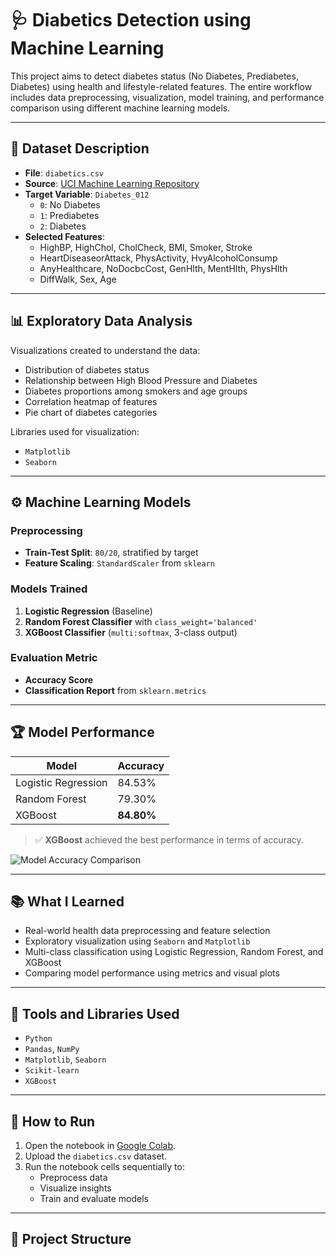 # 🩺 Diabetics Detection using Machine Learning

This project aims to detect diabetes status (No Diabetes, Prediabetes, Diabetes) using health and lifestyle-related features. The entire workflow includes data preprocessing, visualization, model training, and performance comparison using different machine learning models.

---

## 📁 Dataset Description

- **File**: `diabetics.csv`
- **Source**: [UCI Machine Learning Repository](https://archive.ics.uci.edu/)
- **Target Variable**: `Diabetes_012`
  - `0`: No Diabetes  
  - `1`: Prediabetes  
  - `2`: Diabetes
- **Selected Features**:
  - HighBP, HighChol, CholCheck, BMI, Smoker, Stroke
  - HeartDiseaseorAttack, PhysActivity, HvyAlcoholConsump
  - AnyHealthcare, NoDocbcCost, GenHlth, MentHlth, PhysHlth
  - DiffWalk, Sex, Age

---

## 📊 Exploratory Data Analysis

Visualizations created to understand the data:
- Distribution of diabetes status
- Relationship between High Blood Pressure and Diabetes
- Diabetes proportions among smokers and age groups
- Correlation heatmap of features
- Pie chart of diabetes categories

Libraries used for visualization:
- `Matplotlib`
- `Seaborn`

---

## ⚙️ Machine Learning Models

### Preprocessing
- **Train-Test Split**: `80/20`, stratified by target
- **Feature Scaling**: `StandardScaler` from `sklearn`

### Models Trained
1. **Logistic Regression** (Baseline)
2. **Random Forest Classifier** with `class_weight='balanced'`
3. **XGBoost Classifier** (`multi:softmax`, 3-class output)

### Evaluation Metric
- **Accuracy Score**
- **Classification Report** from `sklearn.metrics`

---

## 🏆 Model Performance

| Model                | Accuracy     |
|---------------------|--------------|
| Logistic Regression | 84.53%       |
| Random Forest       | 79.30%       |
| XGBoost             | **84.80%**   |

> ✅ **XGBoost** achieved the best performance in terms of accuracy.

![Model Accuracy Comparison](<img width="855" height="557" alt="image" src="https://github.com/user-attachments/assets/7975203d-8066-477e-9e5d-a807a7291e03" />
)

---

## 📚 What I Learned

- Real-world health data preprocessing and feature selection
- Exploratory visualization using `Seaborn` and `Matplotlib`
- Multi-class classification using Logistic Regression, Random Forest, and XGBoost
- Comparing model performance using metrics and visual plots

---

## 🔧 Tools and Libraries Used

- `Python`
- `Pandas`, `NumPy`
- `Matplotlib`, `Seaborn`
- `Scikit-learn`
- `XGBoost`

---

## 📝 How to Run

1. Open the notebook in [Google Colab](https://colab.research.google.com/).
2. Upload the `diabetics.csv` dataset.
3. Run the notebook cells sequentially to:
   - Preprocess data
   - Visualize insights
   - Train and evaluate models

---

## 📂 Project Structure


